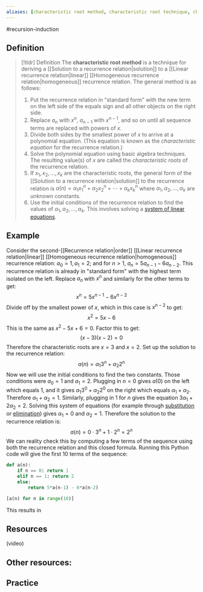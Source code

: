 ```yaml
---
aliases: [characteristic root method, characteristic root technique, characteristic equation, characteristic root]
--- 
```


#recursion-induction 

## Definition 

> [!tldr] Definition
> The **characteristic root method** is a technique for deriving a [[Solution to a recurrence relation|solution]] to a [[Linear recurrence relation|linear]] [[Homogeneous recurrence relation|homogeneous]] recurrence relation. The general method is as follows: 
> 1. Put the recurrence relation in "standard form" with the new term on the left side of the equals sign and all other objects on the right side. 
> 2. Replace $a_{n}$ with $x^n$, $a_{n-1}$ with $x^{n-1}$, and so on until all sequence terms are replaced with powers of $x$. 
> 3. Divide both sides by the smallest power of $x$ to arrive at a polynomial equation. (This equation is known as the *characteristic equation* for the recurrence relation.) 
> 4. Solve the polynomial equation using basic algebra techniques. The resulting value(s) of $x$ are called the *characteristic roots* of the recurrence relation. 
> 5. If $x_1, x_2, \dots, x_k$ are the characteristic roots, the general form of the [[Solution to a recurrence relation|solution]] to the recurrence relation is $a(n) = \alpha_1 x_1^n + \alpha_2 x_2^n + \cdots + \alpha_k x_k^n$ where $\alpha_1, \alpha_2, \dots, \alpha_k$ are unknown constants. 
> 6. Use the initial conditions of the recurrence relation to find the values of $\alpha_1, \alpha_2, \dots, \alpha_k$. This involves solving a [system of linear equations](https://www.mathsisfun.com/algebra/systems-linear-equations.html). 



## Example

Consider the second-[[Recurrence relation|order]] [[Linear recurrence relation|linear]] [[Homogeneous recurrence relation|homogeneous]] recurrence relation: $a_0 = 1, a_1 = 2$; and for $n > 1$, $a_n = 5a_{n-1} - 6a_{n-2}$. This recurrence relation is already in "standard form" with the highest term isolated on the left. Replace $a_n$ with $x^n$ and similarly for the other terms to get: 
$$x^n = 5x^{n-1} - 6x^{n-2}$$ Divide off by the smallest power of $x$, which in this case is $x^{n-2}$ to get: 
$$x^2 = 5x - 6$$
This is the same as $x^2 - 5x + 6 = 0$. Factor this to get: 
$$(x-3)(x-2) = 0$$
Therefore the characteristic roots are $x = 3$ and $x = 2$. Set up the solution to the recurrence relation: 
$$a(n) = \alpha_1 3^n + \alpha_2 2^n$$
Now we will use the initial conditions to find the two constants. Those conditions were $a_0 = 1$ and $a_1 = 2$. Plugging in $n = 0$ gives $a(0)$ on the left which equals $1$, and it gives $\alpha_1 3^0 + \alpha_2 2^0$ on the right which equals $\alpha_1 + \alpha_2$. Therefore $\alpha_1 + \alpha_2 = 1$. Similarly, plugging in $1$ for $n$ gives the equation  $3\alpha_1 + 2\alpha_2 = 2$. Solving this system of equations (for example through [substitution](https://www.varsitytutors.com/hotmath/hotmath_help/topics/solving-systems-of-linear-equations-using-substitution) or [elimination](https://www.mathplanet.com/education/algebra-1/systems-of-linear-equations-and-inequalities/the-elimination-method-for-solving-linear-systems)) gives $\alpha_1 = 0$ and $\alpha_2 = 1$. Therefore the solution to the recurrence relation is: 
$$a(n) = 0 \cdot 3^n + 1 \cdot 2^n = 2^{n}$$We can reality check this by computing a few terms of the sequence using both the recurrence relation and this closed formula. Running this Python code will give the first 10 terms of the sequence: 
```python
def a(n): 
    if n == 0: return 1
    elif n == 1: return 2
    else: 
        return 5*a(n-1) - 6*a(n-2)

[a(n) for n in range(10)]
```

This results in 

## Resources 

(video)

Other resources: 
- 

## Practice 
